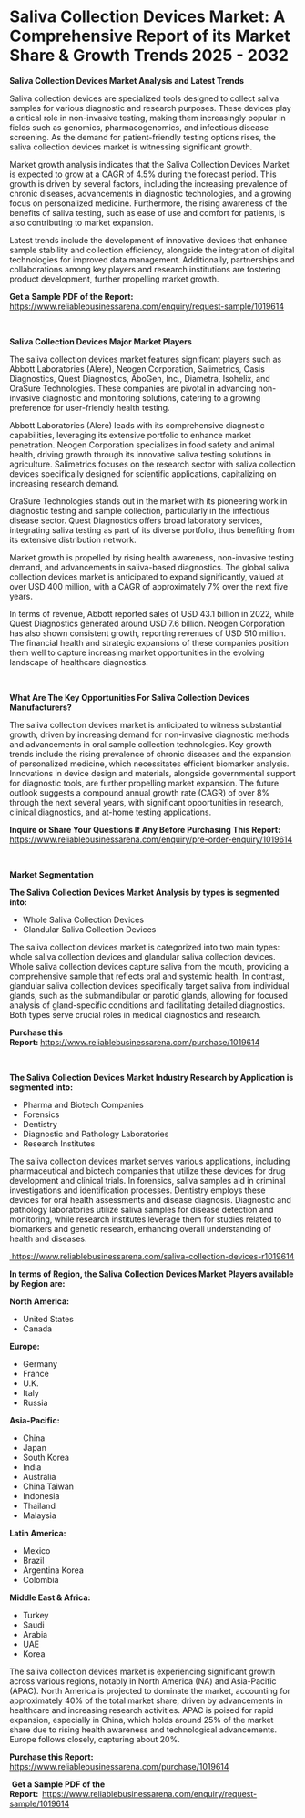 <p><h1>Saliva Collection Devices Market: A Comprehensive Report of its Market Share & Growth Trends 2025 - 2032</h1></p><p><strong>Saliva Collection Devices Market Analysis and Latest Trends</strong></p>
<p><p>Saliva collection devices are specialized tools designed to collect saliva samples for various diagnostic and research purposes. These devices play a critical role in non-invasive testing, making them increasingly popular in fields such as genomics, pharmacogenomics, and infectious disease screening. As the demand for patient-friendly testing options rises, the saliva collection devices market is witnessing significant growth.</p><p>Market growth analysis indicates that the Saliva Collection Devices Market is expected to grow at a CAGR of 4.5% during the forecast period. This growth is driven by several factors, including the increasing prevalence of chronic diseases, advancements in diagnostic technologies, and a growing focus on personalized medicine. Furthermore, the rising awareness of the benefits of saliva testing, such as ease of use and comfort for patients, is also contributing to market expansion.</p><p>Latest trends include the development of innovative devices that enhance sample stability and collection efficiency, alongside the integration of digital technologies for improved data management. Additionally, partnerships and collaborations among key players and research institutions are fostering product development, further propelling market growth.</p></p>
<p><strong>Get a Sample PDF of the Report:&nbsp;</strong> <a href="https://www.reliablebusinessarena.com/enquiry/request-sample/1019614?utm_campaign=2198&utm_medium=2&utm_source=Github&utm_content=ia&utm_term=13042025&utm_id=saliva-collection-devices">https://www.reliablebusinessarena.com/enquiry/request-sample/1019614</a></p>
<p>&nbsp;</p>
<p><strong>Saliva Collection Devices Major Market Players</strong></p>
<p><p>The saliva collection devices market features significant players such as Abbott Laboratories (Alere), Neogen Corporation, Salimetrics, Oasis Diagnostics, Quest Diagnostics, AboGen, Inc., Diametra, Isohelix, and OraSure Technologies. These companies are pivotal in advancing non-invasive diagnostic and monitoring solutions, catering to a growing preference for user-friendly health testing.</p><p>Abbott Laboratories (Alere) leads with its comprehensive diagnostic capabilities, leveraging its extensive portfolio to enhance market penetration. Neogen Corporation specializes in food safety and animal health, driving growth through its innovative saliva testing solutions in agriculture. Salimetrics focuses on the research sector with saliva collection devices specifically designed for scientific applications, capitalizing on increasing research demand.</p><p>OraSure Technologies stands out in the market with its pioneering work in diagnostic testing and sample collection, particularly in the infectious disease sector. Quest Diagnostics offers broad laboratory services, integrating saliva testing as part of its diverse portfolio, thus benefiting from its extensive distribution network.</p><p>Market growth is propelled by rising health awareness, non-invasive testing demand, and advancements in saliva-based diagnostics. The global saliva collection devices market is anticipated to expand significantly, valued at over USD 400 million, with a CAGR of approximately 7% over the next five years.</p><p>In terms of revenue, Abbott reported sales of USD 43.1 billion in 2022, while Quest Diagnostics generated around USD 7.6 billion. Neogen Corporation has also shown consistent growth, reporting revenues of USD 510 million. The financial health and strategic expansions of these companies position them well to capture increasing market opportunities in the evolving landscape of healthcare diagnostics.</p></p>
<p>&nbsp;</p>
<p><strong>What Are The Key Opportunities For Saliva Collection Devices Manufacturers?</strong></p>
<p><p>The saliva collection devices market is anticipated to witness substantial growth, driven by increasing demand for non-invasive diagnostic methods and advancements in oral sample collection technologies. Key growth trends include the rising prevalence of chronic diseases and the expansion of personalized medicine, which necessitates efficient biomarker analysis. Innovations in device design and materials, alongside governmental support for diagnostic tools, are further propelling market expansion. The future outlook suggests a compound annual growth rate (CAGR) of over 8% through the next several years, with significant opportunities in research, clinical diagnostics, and at-home testing applications.</p></p>
<p><strong>Inquire or Share Your Questions If Any Before Purchasing This Report:</strong> <a href="https://www.reliablebusinessarena.com/enquiry/pre-order-enquiry/1019614?utm_campaign=2198&utm_medium=2&utm_source=Github&utm_content=ia&utm_term=13042025&utm_id=saliva-collection-devices">https://www.reliablebusinessarena.com/enquiry/pre-order-enquiry/1019614</a></p>
<p>&nbsp;</p>
<p><strong>Market Segmentation</strong></p>
<p><strong>The Saliva Collection Devices Market Analysis by types is segmented into:</strong></p>
<p><ul><li>Whole Saliva Collection Devices</li><li>Glandular Saliva Collection Devices</li></ul></p>
<p><p>The saliva collection devices market is categorized into two main types: whole saliva collection devices and glandular saliva collection devices. Whole saliva collection devices capture saliva from the mouth, providing a comprehensive sample that reflects oral and systemic health. In contrast, glandular saliva collection devices specifically target saliva from individual glands, such as the submandibular or parotid glands, allowing for focused analysis of gland-specific conditions and facilitating detailed diagnostics. Both types serve crucial roles in medical diagnostics and research.</p></p>
<p><strong>Purchase this Report:&nbsp;</strong><a href="https://www.reliablebusinessarena.com/purchase/1019614?utm_campaign=2198&utm_medium=2&utm_source=Github&utm_content=ia&utm_term=13042025&utm_id=saliva-collection-devices">https://www.reliablebusinessarena.com/purchase/1019614</a></p>
<p>&nbsp;</p>
<p><strong>The Saliva Collection Devices Market Industry Research by Application is segmented into:</strong></p>
<p><ul><li>Pharma and Biotech Companies</li><li>Forensics</li><li>Dentistry</li><li>Diagnostic and Pathology Laboratories</li><li>Research Institutes</li></ul></p>
<p><p>The saliva collection devices market serves various applications, including pharmaceutical and biotech companies that utilize these devices for drug development and clinical trials. In forensics, saliva samples aid in criminal investigations and identification processes. Dentistry employs these devices for oral health assessments and disease diagnosis. Diagnostic and pathology laboratories utilize saliva samples for disease detection and monitoring, while research institutes leverage them for studies related to biomarkers and genetic research, enhancing overall understanding of health and diseases.</p></p>
<p><a href="https://www.reliablebusinessarena.com/saliva-collection-devices-r1019614?utm_campaign=2198&utm_medium=2&utm_source=Github&utm_content=ia&utm_term=13042025&utm_id=saliva-collection-devices">&nbsp;https://www.reliablebusinessarena.com/saliva-collection-devices-r1019614</a></p>
<p><strong>In terms of Region, the Saliva Collection Devices Market Players available by Region are:</strong></p>
<p>
    <p> <strong> North America: </strong>
        <ul>
            <li>United States</li>
            <li>Canada</li>
        </ul>
        </p> 
    <p> <strong> Europe: </strong>
        <ul>
            <li>Germany</li>
            <li>France</li>
            <li>U.K.</li>
            <li>Italy</li>
            <li>Russia</li>
        </ul>
        </p> 
    <p> <strong> Asia-Pacific: </strong>
        <ul>
            <li>China</li>
            <li>Japan</li>
            <li>South Korea</li>
            <li>India</li>
            <li>Australia</li>
            <li>China Taiwan</li>
            <li>Indonesia</li>
            <li>Thailand</li>
            <li>Malaysia</li>
        </ul>
        </p> 
    <p> <strong> Latin America: </strong>
        <ul>
            <li>Mexico</li>
            <li>Brazil</li>
            <li>Argentina Korea</li>
            <li>Colombia</li>
        </ul>
        </p> 
    <p> <strong> Middle East & Africa: </strong>
        <ul>
            <li>Turkey</li>
            <li>Saudi</li>
            <li>Arabia</li>
            <li>UAE</li>
            <li>Korea</li>
        </ul>
    </p>
    </p>
<p><p>The saliva collection devices market is experiencing significant growth across various regions, notably in North America (NA) and Asia-Pacific (APAC). North America is projected to dominate the market, accounting for approximately 40% of the total market share, driven by advancements in healthcare and increasing research activities. APAC is poised for rapid expansion, especially in China, which holds around 25% of the market share due to rising health awareness and technological advancements. Europe follows closely, capturing about 20%.</p></p>
<p><strong>Purchase this Report: </strong><a href="https://www.reliablebusinessarena.com/purchase/1019614?utm_campaign=2198&utm_medium=2&utm_source=Github&utm_content=ia&utm_term=13042025&utm_id=saliva-collection-devices">https://www.reliablebusinessarena.com/purchase/1019614</a></p>
<p>&nbsp;<strong>Get a Sample PDF of the Report:&nbsp;&nbsp;</strong><a href="https://www.reliablebusinessarena.com/enquiry/request-sample/1019614?utm_campaign=2198&utm_medium=2&utm_source=Github&utm_content=ia&utm_term=13042025&utm_id=saliva-collection-devices">https://www.reliablebusinessarena.com/enquiry/request-sample/1019614</a></p>
<p><strong></strong></p>
<p><p></p><p></p><p></p></p>